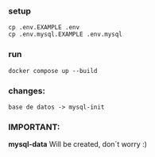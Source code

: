 ### setup

```
cp .env.EXAMPLE .env
cp .env.mysql.EXAMPLE .env.mysql
```

### run 

```
docker compose up --build
```

### changes:

`base de datos -> mysql-init`

### IMPORTANT:

**mysql-data** Will be created, don´t worry :)